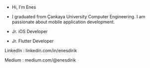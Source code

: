 - Hi, I’m Enes 

- I graduated from Çankaya University Computer Engineering. I am passionate about mobile application development.

- Jr. iOS Developer 

- Jr. Flutter Developer




LinkedIn : linkedin.com/in/enesdirik

Medium : medium.com/@enesdirik

